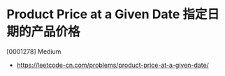 # Product Price at a Given Date 指定日期的产品价格

[0001278] Medium

- https://leetcode-cn.com/problems/product-price-at-a-given-date/
